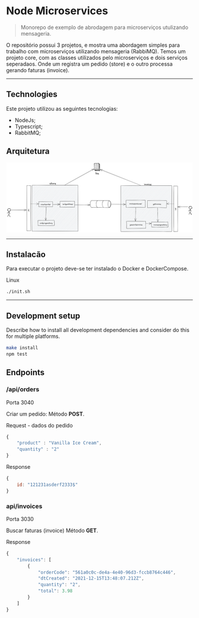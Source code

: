 

# Node Microservices

> Monorepo de exemplo de abrodagem para microserviços utulizando mensageria.

O repositório possui 3 projetos, e mostra uma abordagem simples para trabalho com microserviços utilizando mensageria (RabbiMQ).
Temos um projeto core, com as classes utilizados pelo microserviços e dois serviços seperadaos. Onde um registra um pedido (store) e o outro processa gerando faturas (invoice).

---


## Technologies

Este projeto utilizou as seguintes tecnologias:

* NodeJs;
* Typescript;
* RabbitMQ;

## Arquitetura

![Arch](./docs/arch.png)

---

## Instalacão

Para executar o projeto deve-se ter instalado o Docker e DockerCompose.

Linux

```sh
./init.sh
```

---

## Development setup

Describe how to install all development dependencies and consider do this for multiple platforms.  

```sh
make install
npm test
```

## Endpoints

### /api/orders

Porta 3040

Criar um pedido:
Método **POST**.

Request - dados do pedido
```javascript
{
	"product" : "Vanilla Ice Cream",
	"quantity" : "2"
}
```

Response
```javascript
{
	id: "121231asderf2333$"
}
```

### api/invoices

Porta 3030

Buscar faturas (invoice)
Método **GET**.

Response
```javascript
{
    "invoices": [
        {
            "orderCode": "561a0c0c-de4a-4e40-96d3-fccb8764c446",
            "dtCreated": "2021-12-15T13:48:07.212Z",
            "quantity": "2",
            "total": 3.98
        }
    ]
}
```

[version-image]: https://img.shields.io/badge/Version-1.0.0-brightgreen?style=for-the-badge&logo=appveyor
[Backend-image]: https://img.shields.io/badge/Backend-Java%208-important?style=for-the-badge
[Backend-url]: https://img.shields.io/badge/Backend-Java%208-important?style=for-the-badge
